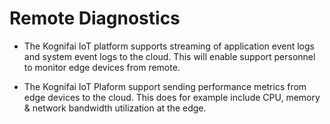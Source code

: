 # Remote Diagnostics

- The Kognifai IoT platform supports streaming of application event logs and system event logs to the cloud. This will enable support personnel to monitor edge devices from remote.

- The Kognifai IoT Plaform support sending performance metrics from edge devices to the cloud. This does for example include CPU, memory & network bandwidth utilization at the edge. 